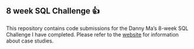## 8 week SQL Challenge :+1:


This repository contains code submissions for the Danny Ma’s 8-week SQL Challenge I have completed. 
Please refer to the [website](https://8weeksqlchallenge.com/getting-started/) for information about case studies. 
